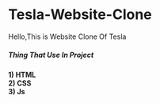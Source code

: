 # Tesla-Website-Clone
Hello,This is Website Clone Of Tesla <br>
<h5>Thing That Use In Project<br><h4>
1) HTML <br>
2) CSS <br>
3) Js <br>


